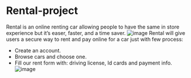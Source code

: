 # Rental-project
Rental is an online renting car allowing people to have the same in store experience but it’s easer, faster, and a time saver.
![image](https://github.com/Ran0127Q/Rental-project/assets/136541093/d2efab70-655b-45b7-825e-525bb07057b5)
Rental will give users a secure way to rent and pay online for a car just with few process:
- Create an account.
- Browse cars and choose one.
- Fill our rent form with: driving license, Id cards and payment info.
![image](https://github.com/Ran0127Q/Rental-project/assets/136541093/acf498c8-1b8b-46d1-a73a-ed993f143b79)

